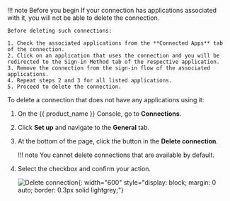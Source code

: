 <!-- markdownlint-disable-next-line -->


!!! note Before you begin
    If your connection has applications associated with it, you will not be able to delete the connection.

    Before deleting such connections:

    1. Check the associated applications from the **Connected Apps** tab of the connection.
    2. Click on an application that uses the connection and you will be redirected to the Sign-in Method tab of the respective application.
    3. Remove the connection from the sign-in flow of the associated applications.
    4. Repeat steps 2 and 3 for all listed applications.
    5. Proceed to delete the connection.

To delete a connection that does not have any applications using it:

1. On the {{ product_name }} Console, go to **Connections**.
2. Click **Set up** and navigate to the **General** tab.
3. At the bottom of the page, click the button in the **Delete connection**.

    !!! note
            You cannot delete connections that are available by default.

3. Select the checkbox and confirm your action.

    ![Delete connection]({{base_path}}/assets/img/guides/idp/delete-idp/confirmation-modal.png){: width="600" style="display: block; margin: 0 auto; border: 0.3px solid lightgrey;"}
